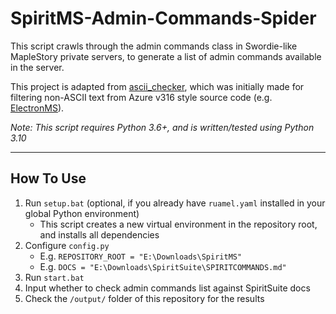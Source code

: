 # SpiritMS-Admin-Commands-Spider
This script crawls through the admin commands class in Swordie-like MapleStory private servers, to generate a list of admin commands available in the server.

This project is adapted from [ascii_checker](https://github.com/TEAM-SPIRIT-Productions/ascii_checker), which was initially made for filtering non-ASCII text from Azure v316 style source code (e.g. [ElectronMS](https://github.com/Bratah123/ElectronMS)).  

*Note: This script requires Python 3.6+, and is written/tested using Python 3.10*  

---

## How To Use  
1) Run `setup.bat` (optional, if you already have `ruamel.yaml` installed in your global Python environment)
    - This script creates a new virtual environment in the repository root, and installs all dependencies
2) Configure `config.py`  
    - E.g. `REPOSITORY_ROOT = "E:\Downloads\SpiritMS"`  
    - E.g. `DOCS = "E:\Downloads\SpiritSuite\SPIRITCOMMANDS.md"`  
3) Run `start.bat`  
4) Input whether to check admin commands list against SpiritSuite docs  
5) Check the `/output/` folder of this repository for the results
